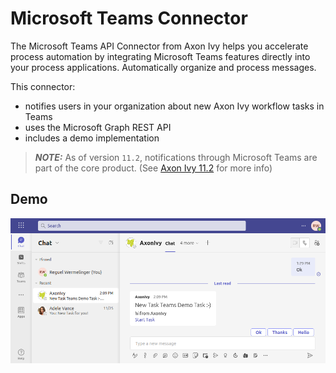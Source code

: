 # Microsoft Teams Connector

The Microsoft Teams API Connector from Axon Ivy helps you accelerate process automation by integrating Microsoft Teams features directly into your process applications. Automatically organize and process messages.

This connector:

- notifies users in your organization about new Axon Ivy workflow tasks in Teams  
- uses the Microsoft Graph REST API  
- includes a demo implementation  

> **_NOTE:_**  As of version `11.2`, notifications through Microsoft Teams are part of the core product. (See [Axon Ivy 11.2](https://dev.axonivy.com/news/11.2) for more info)


## Demo

![demo-mail](doc/img/teams-notification-chat.png)

